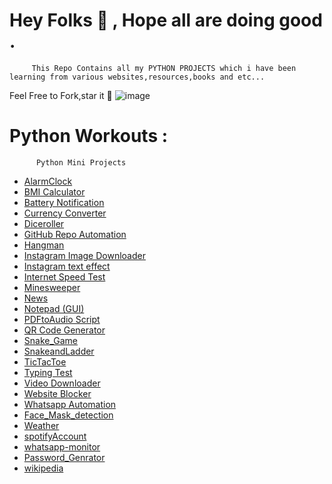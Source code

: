 # Hey Folks 👋 , Hope all are doing good . 
         This Repo Contains all my PYTHON PROJECTS which i have been learning from various websites,resources,books and etc... 
 
 Feel Free to 
 Fork,star it 🌟 
 ![image](https://user-images.githubusercontent.com/70501362/119079462-c52be580-ba15-11eb-8067-be5d17cb9a8d.png)

# Python Workouts :
          Python Mini Projects

* [AlarmClock](https://github.com/sirilalithaadapa/Python-Projects/tree/master/Alarm%20Clock])
* [BMI Calculator](https://github.com/sirilalithaadapa/Python-Projects/tree/master/BMI%20Calculator)
* [Battery Notification](https://github.com/sirilalithaadapa/Python-Projects/tree/master/Battery%20Notification)
* [Currency Converter](https://github.com/sirilalithaadapa/Python-Projects/tree/master/Currency%20Converter)
* [Diceroller](https://github.com/sirilalithaadapa/Python-Projects/tree/master/Diceroller)
* [GitHub Repo Automation](https://github.com/sirilalithaadapa/Python-Projects/tree/master/GitHub%20Repo%20Automation)
* [Hangman](https://github.com/sirilalithaadapa/Python-Projects/tree/master/Hangman)
* [Instagram Image Downloader](https://github.com/sirilalithaadapa/Python-Projects/tree/master/Instagram%20Image%20Downloader)
* [Instagram text effect](https://github.com/sirilalithaadapa/Python-Projects/tree/master/Instagram%20text%20effect)
* [Internet Speed Test](https://github.com/sirilalithaadapa/Python-Projects/tree/master/Internet%20Speed%20Test)
* [Minesweeper](https://github.com/sirilalithaadapa/Python-Projects/tree/master/Minesweeper)
* [News](https://github.com/sirilalithaadapa/Python-Projects/tree/master/News)
* [Notepad (GUI)](https://github.com/sirilalithaadapa/Python-Projects/tree/master/Notepad%20(GUI))
* [PDFtoAudio Script](https://github.com/sirilalithaadapa/Python-Projects/tree/master/PDFtoAudio%20Script)
* [QR Code Generator](https://github.com/sirilalithaadapa/Python-Projects/tree/master/QR%20Code%20Generator)
* [Snake_Game](https://github.com/sirilalithaadapa/Python-Projects/tree/master/Snake_Game)
* [SnakeandLadder](https://github.com/sirilalithaadapa/Python-Projects/tree/master/SnakeandLadder)
* [TicTacToe](https://github.com/sirilalithaadapa/Python-Projects/tree/master/TicTacToe)
* [Typing Test](https://github.com/sirilalithaadapa/Python-Projects/tree/master/Typing%20Test)
* [Video Downloader](https://github.com/sirilalithaadapa/Python-Projects/tree/master/Video%20Downloader)
* [Website Blocker](https://github.com/sirilalithaadapa/Python-Projects/tree/master/Website%20Blocker)
* [Whatsapp Automation](https://github.com/sirilalithaadapa/Python-Projects/tree/master/Whatsapp%20Automation)
* [Face_Mask_detection](https://github.com/sirilalithaadapa/Python-Projects/blob/master/Face_Mask_detection/mask_detection.py)
* [Weather](https://github.com/sirilalithaadapa/Python-Projects/blob/master/Weather/weather.py)
* [spotifyAccount](https://github.com/sirilalithaadapa/Python-Projects/blob/master/spotifyAccount/spotifyAccount.py)
* [whatsapp-monitor](https://github.com/sirilalithaadapa/Python-Projects/blob/master/whatsapp-monitor/whatsapp-monitor.py)
* [Password_Genrator](https://github.com/sirilalithaadapa/Python-Projects/tree/master/password_generator)
* [wikipedia](https://github.com/sirilalithaadapa/Python-Projects/blob/master/wikipedia/wikipedia.py)
